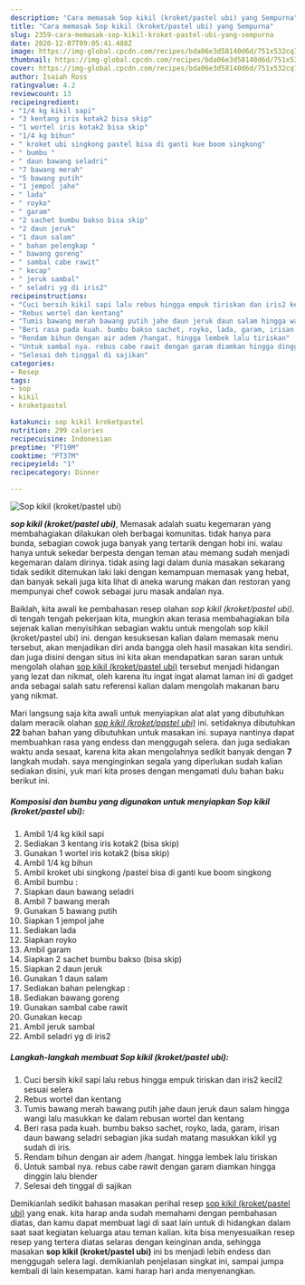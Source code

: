 ```yaml
---
description: "Cara memasak Sop kikil (kroket/pastel ubi) yang Sempurna"
title: "Cara memasak Sop kikil (kroket/pastel ubi) yang Sempurna"
slug: 2359-cara-memasak-sop-kikil-kroket-pastel-ubi-yang-sempurna
date: 2020-12-07T09:05:41.488Z
image: https://img-global.cpcdn.com/recipes/bda06e3d58140d6d/751x532cq70/sop-kikil-kroketpastel-ubi-foto-resep-utama.jpg
thumbnail: https://img-global.cpcdn.com/recipes/bda06e3d58140d6d/751x532cq70/sop-kikil-kroketpastel-ubi-foto-resep-utama.jpg
cover: https://img-global.cpcdn.com/recipes/bda06e3d58140d6d/751x532cq70/sop-kikil-kroketpastel-ubi-foto-resep-utama.jpg
author: Isaiah Ross
ratingvalue: 4.2
reviewcount: 13
recipeingredient:
- "1/4 kg kikil sapi"
- "3 kentang iris kotak2 bisa skip"
- "1 wortel iris kotak2 bisa skip"
- "1/4 kg bihun"
- " kroket ubi singkong pastel bisa di ganti kue boom singkong"
- " bumbu "
- " daun bawang seladri"
- "7 bawang merah"
- "5 bawang putih"
- "1 jempol jahe"
- " lada"
- " royko"
- " garam"
- "2 sachet bumbu bakso bisa skip"
- "2 daun jeruk"
- "1 daun salam"
- " bahan pelengkap "
- " bawang goreng"
- " sambal cabe rawit"
- " kecap"
- " jeruk sambal"
- " seladri yg di iris2"
recipeinstructions:
- "Cuci bersih kikil sapi lalu rebus hingga empuk tiriskan dan iris2 kecil2 sesuai selera"
- "Rebus wortel dan kentang"
- "Tumis bawang merah bawang putih jahe daun jeruk daun salam hingga wangi lalu masukkan ke dalam rebusan wortel dan kentang"
- "Beri rasa pada kuah. bumbu bakso sachet, royko, lada, garam, irisan daun bawang seladri sebagian jika sudah matang masukkan kikil yg sudah di iris."
- "Rendam bihun dengan air adem /hangat. hingga lembek lalu tiriskan"
- "Untuk sambal nya. rebus cabe rawit dengan garam diamkan hingga dinggin lalu blender"
- "Selesai deh tinggal di sajikan"
categories:
- Resep
tags:
- sop
- kikil
- kroketpastel

katakunci: sop kikil kroketpastel 
nutrition: 299 calories
recipecuisine: Indonesian
preptime: "PT19M"
cooktime: "PT37M"
recipeyield: "1"
recipecategory: Dinner

---
```



![Sop kikil (kroket/pastel ubi)](https://img-global.cpcdn.com/recipes/bda06e3d58140d6d/751x532cq70/sop-kikil-kroketpastel-ubi-foto-resep-utama.jpg)

<b><i>sop kikil (kroket/pastel ubi)</i></b>, Memasak adalah suatu kegemaran yang membahagiakan dilakukan oleh berbagai komunitas. tidak hanya para bunda, sebagian cowok juga banyak yang tertarik dengan hobi ini. walau hanya untuk sekedar berpesta dengan teman atau memang sudah menjadi kegemaran dalam dirinya. tidak asing lagi dalam dunia masakan sekarang tidak sedikit ditemukan laki laki dengan kemampuan memasak yang hebat, dan banyak sekali juga kita lihat di aneka warung makan dan restoran yang mempunyai chef cowok sebagai juru masak andalan nya.

Baiklah, kita awali ke pembahasan resep olahan <i>sop kikil (kroket/pastel ubi)</i>. di tengah tengah pekerjaan kita, mungkin akan terasa membahagiakan bila sejenak kalian menyisihkan sebagian waktu untuk mengolah sop kikil (kroket/pastel ubi) ini. dengan kesuksesan kalian dalam memasak menu tersebut, akan menjadikan diri anda bangga oleh hasil masakan kita sendiri. dan juga disini dengan situs ini kita akan mendapatkan saran saran untuk mengolah olahan <u>sop kikil (kroket/pastel ubi)</u> tersebut menjadi hidangan yang lezat dan nikmat, oleh karena itu ingat ingat alamat laman ini di gadget anda sebagai salah satu referensi kalian dalam mengolah makanan baru yang nikmat.




Mari langsung saja kita awali untuk menyiapkan alat alat yang dibutuhkan dalam meracik olahan <u><i>sop kikil (kroket/pastel ubi)</i></u> ini. setidaknya dibutuhkan <b>22</b> bahan bahan yang dibutuhkan untuk masakan ini. supaya nantinya dapat membuahkan rasa yang endess dan menggugah selera. dan juga sediakan waktu anda sesaat, karena kita akan mengolahnya sedikit banyak dengan <b>7</b> langkah mudah. saya menginginkan segala yang diperlukan sudah kalian sediakan disini, yuk mari kita proses dengan mengamati dulu bahan baku berikut ini.

<!--inarticleads1-->

##### Komposisi dan bumbu yang digunakan untuk menyiapkan Sop kikil (kroket/pastel ubi):

1. Ambil 1/4 kg kikil sapi
1. Sediakan 3 kentang iris kotak2 (bisa skip)
1. Gunakan 1 wortel iris kotak2 (bisa skip)
1. Ambil 1/4 kg bihun
1. Ambil  kroket ubi singkong /pastel bisa di ganti kue boom singkong
1. Ambil  bumbu :
1. Siapkan  daun bawang seladri
1. Ambil 7 bawang merah
1. Gunakan 5 bawang putih
1. Siapkan 1 jempol jahe
1. Sediakan  lada
1. Siapkan  royko
1. Ambil  garam
1. Siapkan 2 sachet bumbu bakso (bisa skip)
1. Siapkan 2 daun jeruk
1. Gunakan 1 daun salam
1. Sediakan  bahan pelengkap :
1. Sediakan  bawang goreng
1. Gunakan  sambal cabe rawit
1. Gunakan  kecap
1. Ambil  jeruk sambal
1. Ambil  seladri yg di iris2




<!--inarticleads2-->

##### Langkah-langkah membuat Sop kikil (kroket/pastel ubi):

1. Cuci bersih kikil sapi lalu rebus hingga empuk tiriskan dan iris2 kecil2 sesuai selera
1. Rebus wortel dan kentang
1. Tumis bawang merah bawang putih jahe daun jeruk daun salam hingga wangi lalu masukkan ke dalam rebusan wortel dan kentang
1. Beri rasa pada kuah. bumbu bakso sachet, royko, lada, garam, irisan daun bawang seladri sebagian jika sudah matang masukkan kikil yg sudah di iris.
1. Rendam bihun dengan air adem /hangat. hingga lembek lalu tiriskan
1. Untuk sambal nya. rebus cabe rawit dengan garam diamkan hingga dinggin lalu blender
1. Selesai deh tinggal di sajikan




Demikianlah sedikit bahasan masakan perihal resep <u>sop kikil (kroket/pastel ubi)</u> yang enak. kita harap anda sudah memahami dengan pembahasan diatas, dan kamu dapat membuat lagi di saat lain untuk di hidangkan dalam saat saat kegiatan keluarga atau teman kalian. kita bisa menyesuaikan resep resep yang tertera diatas selaras dengan keinginan anda, sehingga masakan <b>sop kikil (kroket/pastel ubi)</b> ini bs menjadi lebih endess dan menggugah selera lagi. demikianlah penjelasan singkat ini, sampai jumpa kembali di lain kesempatan. kami harap hari anda menyenangkan.
